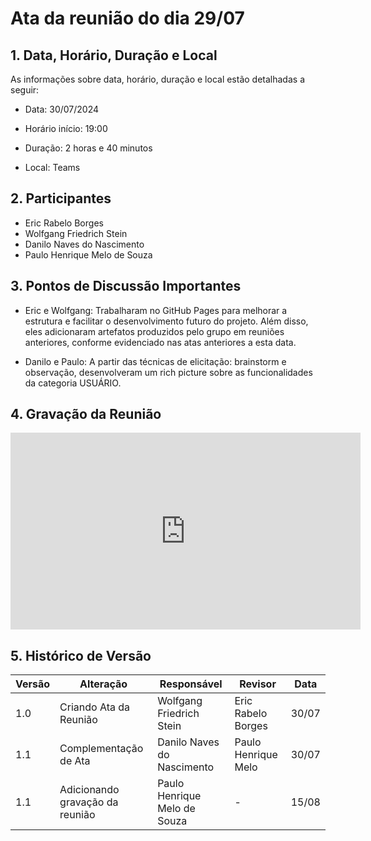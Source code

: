 # Ata da reunião do dia 29/07

## 1. Data, Horário, Duração e Local

As informações sobre data, horário, duração e local estão detalhadas a seguir:

- Data: 30/07/2024

- Horário início: 19:00

- Duração: 2 horas e 40 minutos

- Local: Teams

## 2. Participantes

- Eric Rabelo Borges
- Wolfgang Friedrich Stein
- Danilo Naves do Nascimento
- Paulo Henrique Melo de Souza


## 3. Pontos de Discussão Importantes

- Eric e Wolfgang: Trabalharam no GitHub Pages para melhorar a estrutura e facilitar o desenvolvimento futuro do projeto. Além disso, eles adicionaram artefatos produzidos pelo grupo em reuniões anteriores, conforme evidenciado nas atas anteriores a esta data.

- Danilo e Paulo: A partir das técnicas de elicitação: brainstorm e observação, desenvolveram um rich picture sobre as funcionalidades da categoria USUÁRIO.

## 4. Gravação da Reunião

<center>
<iframe width="560" height="315" src="https://www.youtube.com/embed/YuJwABv0vHY?si=FdVOj44d4Qkbus74" title="YouTube video player" frameborder="0" allow="accelerometer; autoplay; clipboard-write; encrypted-media; gyroscope; picture-in-picture; web-share" referrerpolicy="strict-origin-when-cross-origin" allowfullscreen></iframe>
</center>

## 5. Histórico de Versão

| Versão | Alteração | Responsável | Revisor | Data |
|--------|-----------|-------------|---------|------|
| 1.0 | Criando Ata da Reunião | Wolfgang Friedrich Stein | Eric Rabelo Borges | 30/07 |
| 1.1 | Complementação de Ata  | Danilo Naves do Nascimento | Paulo Henrique Melo | 30/07 |
| 1.1 | Adicionando gravação da reunião | Paulo Henrique Melo de Souza | - | 15/08 |